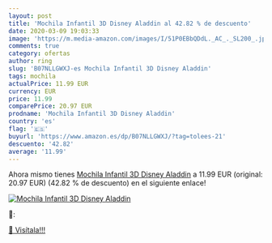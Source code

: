 ```yaml
---
layout: post
title: 'Mochila Infantil 3D Disney Aladdin al 42.82 % de descuento'
date: 2020-03-09 19:03:33
image: 'https://m.media-amazon.com/images/I/51P0EBbQDdL._AC_._SL200_.jpg'
comments: true
category: ofertas
author: ring
slug: 'B07NLLGWXJ-es Mochila Infantil 3D Disney Aladdin'
tags: mochila
actualPrice: 11.99 EUR
currency: EUR
price: 11.99
comparePrice: 20.97 EUR
prodname: 'Mochila Infantil 3D Disney Aladdin'
country: 'es'
flag: '🇪🇸'
buyurl: 'https://www.amazon.es/dp/B07NLLGWXJ/?tag=tolees-21'
descuento: '42.82'
average: '11.99'
---
```


Ahora mismo tienes [Mochila Infantil 3D Disney Aladdin](https://www.amazon.es/dp/B07NLLGWXJ/?tag=tolees-21) a 11.99 EUR (original: 20.97 EUR) (42.82 %  de descuento) en el siguiente enlace!

[![Mochila Infantil 3D Disney Aladdin](https://m.media-amazon.com/images/I/51P0EBbQDdL._AC_._SL200_.jpg)](https://www.amazon.es/dp/B07NLLGWXJ/?tag=tolees-21)

🔎:


[🛒 Visítala!!!](https://www.amazon.es/dp/B07NLLGWXJ/?tag=tolees-21)
